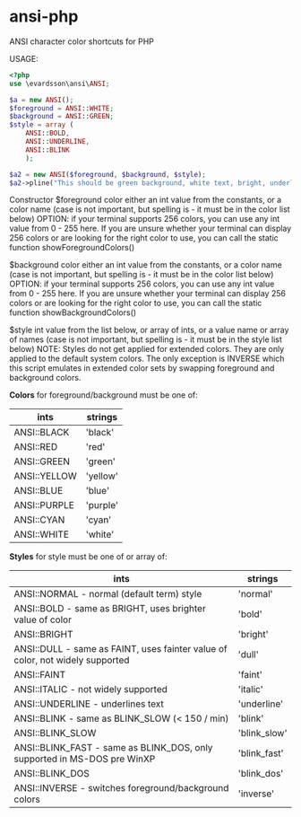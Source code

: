 ansi-php
========

ANSI character color shortcuts for PHP

USAGE:
````php
<?php
use \evardsson\ansi\ANSI;

$a = new ANSI();
$foreground = ANSI::WHITE;
$background = ANSI::GREEN;
$style = array (
    ANSI::BOLD,
    ANSI::UNDERLINE,
    ANSI::BLINK
    );

$a2 = new ANSI($foreground, $background, $style);
$a2->pline("This should be green background, white text, bright, underlined, and blinking");

````

Constructor
$foreground color either an int value from the constants, or a color name (case is not important, but spelling is - it must be in the color list below)
   OPTION: if your terminal supports 256 colors, you can use any int value from 0 - 255 here. If you are unsure whether your terminal can display 256 colors or are looking for the right color to use, you can call the static function showForegroundColors()

$background color either an int value from the constants, or a color name (case is not important, but spelling is - it must be in the color list below)
   OPTION: if your terminal supports 256 colors, you can use any int value from 0 - 255 here. If you are unsure whether your terminal can display 256 colors or are looking for the right color to use, you can call the static function showBackgroundColors()

$style int value from the list below, or array of ints, or a value name or array of names (case is not important, but spelling is - it must be in the style list below)
   NOTE: Styles do not get applied for extended colors. They are only applied to the default system colors. The only exception is INVERSE which this script emulates in extended color sets by swapping foreground and background colors.

**Colors** for foreground/background must be one of:

| ints         | strings  |
| ------------ | -------- |
| ANSI::BLACK  | 'black'  |
| ANSI::RED    | 'red'    |
| ANSI::GREEN  | 'green'  |
| ANSI::YELLOW | 'yellow' |
| ANSI::BLUE   | 'blue'   |
| ANSI::PURPLE | 'purple' |
| ANSI::CYAN   | 'cyan'   |
| ANSI::WHITE  | 'white'  |

**Styles** for style must be one of or array of:

| ints                                                                          | strings      |
| ----------------------------------------------------------------------------- | ------------ |
| ANSI::NORMAL - normal (default term) style                                    | 'normal'     |
| ANSI::BOLD - same as BRIGHT, uses brighter value of color                     | 'bold'       |
| ANSI::BRIGHT                                                                  | 'bright'     |
| ANSI::DULL - same as FAINT, uses fainter value of color, not widely supported | 'dull'       |
| ANSI::FAINT                                                                   | 'faint'      |
| ANSI::ITALIC - not widely supported                                           | 'italic'     |
| ANSI::UNDERLINE - underlines text                                             | 'underline'  |
| ANSI::BLINK - same as BLINK_SLOW (< 150 / min)                                | 'blink'      |
| ANSI::BLINK_SLOW                                                              | 'blink_slow' |
| ANSI::BLINK_FAST - same as BLINK_DOS, only supported in MS-DOS pre WinXP      |'blink_fast'  |
| ANSI::BLINK_DOS                                                               | 'blink_dos'  |
| ANSI::INVERSE - switches foreground/background colors                         | 'inverse'    |



